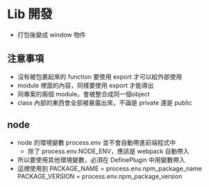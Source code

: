 # Lib 開發
- 打包後變成 window 物件

## 注意事項
- 沒有被包裹起來的 function 要使用 export 才可以給外部使用
- module 裡面的內容，同樣要使用 export 才能導出
- 同專案的兩個 module，會被整合成同一個object
- class 內部的東西會全部被暴露出來，不論是 private 還是 public

## node
- node 的環境變數 process.env 並不會自動帶進前端程式中
    - 除了 process.env.NODE_ENV，應該是 webpack 自動帶入
- 所以要使用其他環境變數，必須在 DefinePlugin 中用變數帶入
- 這裡使用到 
    PACKAGE_NAME = process.env.npm_package_name
    PACKAGE_VERSION = process.env.npm_package_version